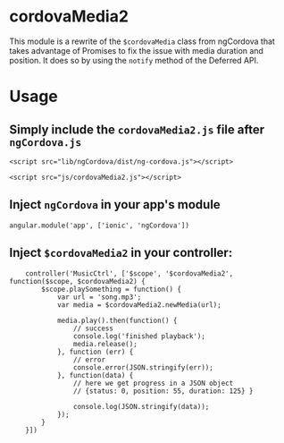 # cordovaMedia2

This module is a rewrite of the `$cordovaMedia` class from ngCordova that takes advantage of Promises to fix the issue with
media duration and position. It does so by using the `notify` method of the Deferred API.

# Usage

## Simply include the `cordovaMedia2.js` file after `ngCordova.js`

```
<script src="lib/ngCordova/dist/ng-cordova.js"></script>
```

```
<script src="js/cordovaMedia2.js"></script>
```

## Inject `ngCordova` in your app's module

`angular.module('app', ['ionic', 'ngCordova'])`

## Inject `$cordovaMedia2` in your controller:

```
    controller('MusicCtrl', ['$scope', '$cordovaMedia2', function($scope, $cordovaMedia2) {
        $scope.playSomething = function() {
            var url = 'song.mp3';
            var media = $cordovaMedia2.newMedia(url);

            media.play().then(function() {
                // success
                console.log('finished playback');
                media.release();
            }, function (err) {
                // error
                console.error(JSON.stringify(err));
            }, function(data) {
                // here we get progress in a JSON object
                // {status: 0, position: 55, duration: 125} }

                console.log(JSON.stringify(data));
            });
        }
    }])
```